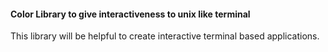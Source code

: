 #### Color Library to give interactiveness to unix like terminal 

This library will be helpful to create interactive terminal based applications.
